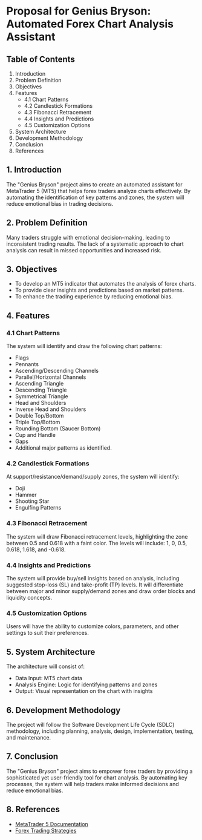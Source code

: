 # Proposal for Genius Bryson: Automated Forex Chart Analysis Assistant

## Table of Contents
1. Introduction
2. Problem Definition
3. Objectives
4. Features
   - 4.1 Chart Patterns
   - 4.2 Candlestick Formations
   - 4.3 Fibonacci Retracement
   - 4.4 Insights and Predictions
   - 4.5 Customization Options
5. System Architecture
6. Development Methodology
7. Conclusion
8. References

## 1. Introduction
The "Genius Bryson" project aims to create an automated assistant for MetaTrader 5 (MT5) that helps forex traders analyze charts effectively. By automating the identification of key patterns and zones, the system will reduce emotional bias in trading decisions.

## 2. Problem Definition
Many traders struggle with emotional decision-making, leading to inconsistent trading results. The lack of a systematic approach to chart analysis can result in missed opportunities and increased risk.

## 3. Objectives
- To develop an MT5 indicator that automates the analysis of forex charts.
- To provide clear insights and predictions based on market patterns.
- To enhance the trading experience by reducing emotional bias.

## 4. Features
### 4.1 Chart Patterns
The system will identify and draw the following chart patterns:
- Flags
- Pennants
- Ascending/Descending Channels
- Parallel/Horizontal Channels
- Ascending Triangle
- Descending Triangle
- Symmetrical Triangle
- Head and Shoulders
- Inverse Head and Shoulders
- Double Top/Bottom
- Triple Top/Bottom
- Rounding Bottom (Saucer Bottom)
- Cup and Handle
- Gaps
- Additional major patterns as identified.

### 4.2 Candlestick Formations
At support/resistance/demand/supply zones, the system will identify:
- Doji
- Hammer
- Shooting Star
- Engulfing Patterns

### 4.3 Fibonacci Retracement
The system will draw Fibonacci retracement levels, highlighting the zone between 0.5 and 0.618 with a faint color. The levels will include: 1, 0, 0.5, 0.618, 1.618, and -0.618.

### 4.4 Insights and Predictions
The system will provide buy/sell insights based on analysis, including suggested stop-loss (SL) and take-profit (TP) levels. It will differentiate between major and minor supply/demand zones and draw order blocks and liquidity concepts.

### 4.5 Customization Options
Users will have the ability to customize colors, parameters, and other settings to suit their preferences.

## 5. System Architecture
The architecture will consist of:
- Data Input: MT5 chart data
- Analysis Engine: Logic for identifying patterns and zones
- Output: Visual representation on the chart with insights

## 6. Development Methodology
The project will follow the Software Development Life Cycle (SDLC) methodology, including planning, analysis, design, implementation, testing, and maintenance.

## 7. Conclusion
The "Genius Bryson" project aims to empower forex traders by providing a sophisticated yet user-friendly tool for chart analysis. By automating key processes, the system will help traders make informed decisions and reduce emotional bias.

## 8. References
- [MetaTrader 5 Documentation](https://www.metatrader5.com/en/terminal/help)
- [Forex Trading Strategies](https://www.investopedia.com/forex-trading-strategies-5070520)

